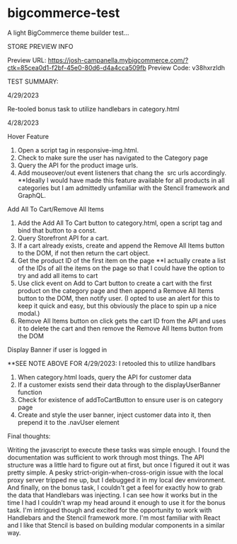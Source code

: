 # bigcommerce-test
A light BigCommerce theme builder test...

STORE PREVIEW INFO

Preview URL: https://josh-campanella.mybigcommerce.com/?ctk=85cea0d1-f2bf-45e0-80d6-d4a4cca509fb
Preview Code: v38hxrzldh

TEST SUMMARY:

4/29/2023

Re-tooled bonus task to utilize handlebars in category.html

4/28/2023

Hover Feature
  1) Open a script tag in responsive-img.html.
  2) Check to make sure the user has navigated to the Category page 
  3) Query the API for the product image urls.
  4) Add mouseover/out event listeners that chang the <img> src urls accordingly. 
  **Ideally I would have made this feature available for all products in all categories but I am admittedly unfamiliar with the Stencil framework and GraphQL.

Add All To Cart/Remove All Items
  1) Add the Add All To Cart button to category.html, open a script tag and bind that button to a const. 
  2) Query Storefront API for a cart.
  3) If a cart already exists, create and append the Remove All Items button to the DOM, if not then return the cart object.
  4) Get the product ID of the first item on the page
    **I actually create a list of the IDs of all the items on the page so that I could have the option to try and add all items to cart
  5) Use click event on Add to Cart button to create a cart with the first product on the category page and then append a Remove All Items button to the DOM, then notify user. (I opted to use an alert for this to keep it quick and easy, but this obviously the place to spin up a nice modal.)
  6) Remove All Items button on click gets the cart ID from the API and uses it to delete the cart and then remove the Remove All Items button from the DOM

Display Banner if user is logged in

**SEE NOTE ABOVE FOR 4/29/2023: I retooled this to utilize handlbars
  1) When category.html loads, query the API for customer data
  2) If a customer exists send their data through to the displayUserBanner function
  3) Check for existence of addToCartButton to ensure user is on category page
  4) Create and style the user banner, inject customer data into it, then prepend it to the .navUser element

Final thoughts:

Writing the javascript to execute these tasks was simple enough. I found the documentation was sufficient to work through most things. The API structure was a little hard to figure out at first, but once I figured it out it was pretty simple. A pesky strict-origin-when-cross-origin issue with the local proxy server tripped me up, but I debugged it in my local dev environment. And finally, on the bonus task, I couldn't get a feel for exactly how to grab the data that Handlebars was injecting. I can see how it works but in the time I had I couldn't wrap my head around it enough to use it for the bonus task. I'm intrigued though and excited for the opportunity to work with Handlebars and the Stencil framework more. I'm most familiar with React and I like that Stencil is based on building modular components in a similar way.